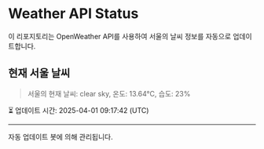 
# Weather API Status

이 리포지토리는 OpenWeather API를 사용하여 서울의 날씨 정보를 자동으로 업데이트합니다.

## 현재 서울 날씨
> 서울의 현재 날씨: clear sky, 온도: 13.64°C, 습도: 23%

⏳ 업데이트 시간: 2025-04-01 09:17:42 (UTC)

---
자동 업데이트 봇에 의해 관리됩니다.
